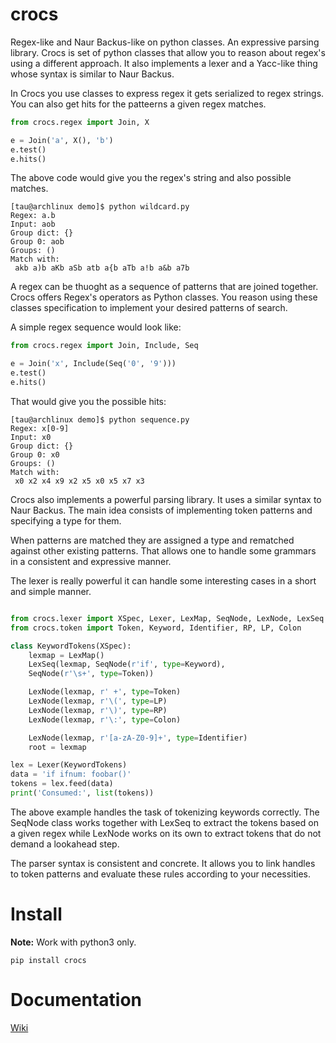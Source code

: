 # crocs

Regex-like and Naur Backus-like on python classes. An expressive parsing library.
Crocs is set of python classes that allow you to reason about regex's using a different approach.
It also implements a lexer and a Yacc-like thing whose syntax is similar to Naur Backus.

In Crocs you use classes to express regex it gets serialized to regex strings. You can also
get hits for the patteerns a given regex matches.

~~~python
from crocs.regex import Join, X

e = Join('a', X(), 'b')
e.test()
e.hits()
~~~

The above code would give you the regex's string and also possible matches.

~~~
[tau@archlinux demo]$ python wildcard.py 
Regex: a.b
Input: aob
Group dict: {}
Group 0: aob
Groups: ()
Match with:
 akb a)b aKb aSb atb a{b aTb a!b a&b a7b

~~~

A regex can be thuoght as a sequence of patterns that are joined together. Crocs offers
Regex's operators as Python classes. You reason using these classes specification to implement
your desired patterns of search.

A simple regex sequence would look like:

~~~python
from crocs.regex import Join, Include, Seq

e = Join('x', Include(Seq('0', '9')))
e.test()
e.hits()
~~~

That would give you the possible hits:

~~~
[tau@archlinux demo]$ python sequence.py 
Regex: x[0-9]
Input: x0
Group dict: {}
Group 0: x0
Groups: ()
Match with:
 x0 x2 x4 x9 x2 x5 x0 x5 x7 x3
~~~

Crocs also implements a powerful parsing library. It uses a similar syntax to Naur Backus. The main
idea consists of implementing token patterns and specifying a type for them. 

When patterns are matched they are assigned a type and rematched against other existing patterns. That allows one
to handle some grammars in a consistent and expressive manner.

The lexer is really powerful it can handle some interesting cases in a short and simple manner.

~~~python

from crocs.lexer import XSpec, Lexer, LexMap, SeqNode, LexNode, LexSeq
from crocs.token import Token, Keyword, Identifier, RP, LP, Colon

class KeywordTokens(XSpec):
    lexmap = LexMap()
    LexSeq(lexmap, SeqNode(r'if', type=Keyword),
    SeqNode(r'\s+', type=Token))

    LexNode(lexmap, r' +', type=Token)
    LexNode(lexmap, r'\(', type=LP)
    LexNode(lexmap, r'\)', type=RP)
    LexNode(lexmap, r'\:', type=Colon)

    LexNode(lexmap, r'[a-zA-Z0-9]+', type=Identifier)
    root = lexmap

lex = Lexer(KeywordTokens)
data = 'if ifnum: foobar()'
tokens = lex.feed(data)
print('Consumed:', list(tokens))
~~~

The above example handles the task of tokenizing keywords correctly. The SeqNode class works together with
LexSeq to extract the tokens based on a given regex while LexNode works on its own to extract tokens that
do not demand a lookahead step.

The parser syntax is consistent and concrete. It allows you to link handles to token patterns and
evaluate these rules according to your necessities.

# Install

**Note:** Work with python3 only.

~~~
pip install crocs
~~~

Documentation
=============

[Wiki](https://github.com/iogf/crocs/wiki)

